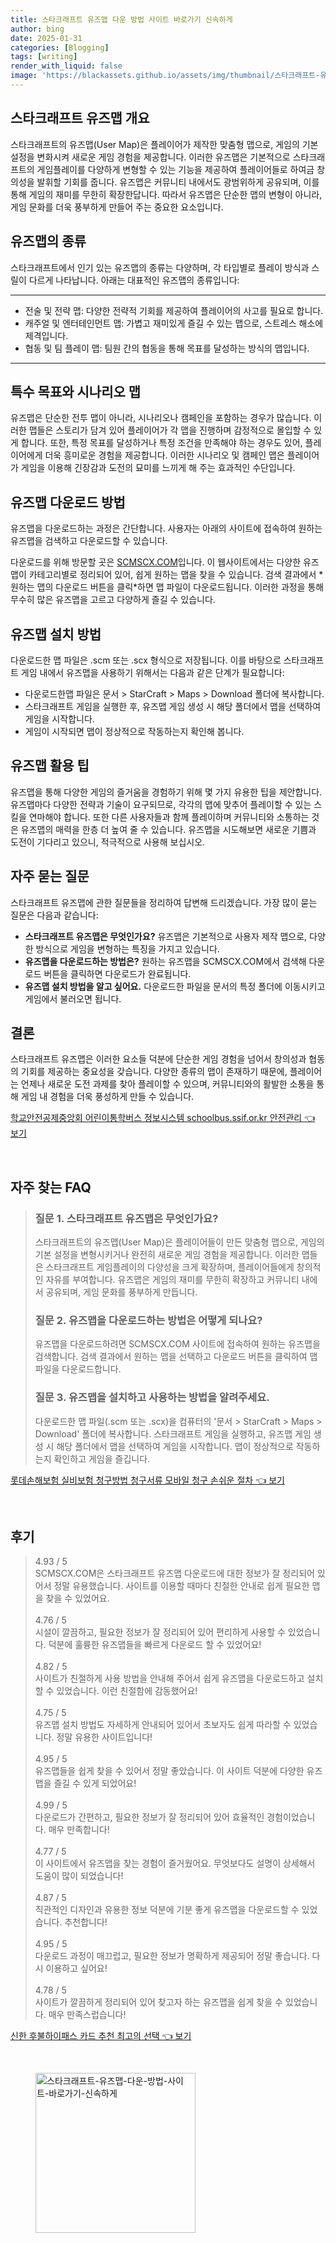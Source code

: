 ```yaml
---
title: 스타크래프트 유즈맵 다운 방법 사이트 바로가기 신속하게
author: bing
date: 2025-01-31
categories: [Blogging]
tags: [writing]
render_with_liquid: false
image: 'https://blackassets.github.io/assets/img/thumbnail/스타크래프트-유즈맵-다운-방법-사이트-바로가기-신속하게.webp'
---
```



<h2 id='스타크래프트_유즈맵_개요'>스타크래프트 유즈맵 개요</h2>

<p>스타크래프트의 유즈맵(User Map)은 플레이어가 제작한 맞춤형 맵으로, 게임의 기본 설정을 변화시켜 새로운 게임 경험을 제공합니다. 이러한 유즈맵은 기본적으로 스타크래프트의 게임플레이를 다양하게 변형할 수 있는 기능을 제공하여 플레이어들로 하여금 창의성을 발휘할 기회를 줍니다. 유즈맵은 커뮤니티 내에서도 광범위하게 공유되며, 이를 통해 게임의 재미를 무한히 확장한답니다. 따라서 유즈맵은 단순한 맵의 변형이 아니라, 게임 문화를 더욱 풍부하게 만들어 주는 중요한 요소입니다.</p>

<h2 id='유즈맵의_종류'>유즈맵의 종류</h2>

<p>스타크래프트에서 인기 있는 유즈맵의 종류는 다양하며, 각 타입별로 플레이 방식과 스릴이 다르게 나타납니다. 아래는 대표적인 유즈맵의 종류입니다:</p>

<hr />

<ul>
    <li>전술 및 전략 맵: 다양한 전략적 기회를 제공하여 플레이어의 사고를 필요로 합니다.</li>
    <li>캐주얼 및 엔터테인먼트 맵: 가볍고 재미있게 즐길 수 있는 맵으로, 스트레스 해소에 제격입니다.</li>
    <li>협동 및 팀 플레이 맵: 팀원 간의 협동을 통해 목표를 달성하는 방식의 맵입니다.</li>
</ul>

<hr />

<h2 id='특수_목표와_시나리오_맵'>특수 목표와 시나리오 맵</h2>

<p>유즈맵은 단순한 전투 맵이 아니라, 시나리오나 캠페인을 포함하는 경우가 많습니다. 이러한 맵들은 스토리가 담겨 있어 플레이어가 각 맵을 진행하며 감정적으로 몰입할 수 있게 합니다. 또한, 특정 목표를 달성하거나 특정 조건을 만족해야 하는 경우도 있어, 플레이어에게 더욱 흥미로운 경험을 제공합니다. 이러한 시나리오 및 캠페인 맵은 플레이어가 게임을 이용해 긴장감과 도전의 묘미를 느끼게 해 주는 효과적인 수단입니다.</p>

<h2 id='유즈맵_다운로드_방법'>유즈맵 다운로드 방법</h2>

<p>유즈맵을 다운로드하는 과정은 간단합니다. 사용자는 아래의 사이트에 접속하여 원하는 유즈맵을 검색하고 다운로드할 수 있습니다.</p>

<p>다운로드를 위해 방문할 곳은 <a href="https://scmscx.com">SCMSCX.COM</a>입니다. 이 웹사이트에서는 다양한 유즈맵이 카테고리별로 정리되어 있어, 쉽게 원하는 맵을 찾을 수 있습니다. 검색 결과에서 *원하는 맵의 다운로드 버튼을 클릭*하면 맵 파일이 다운로드됩니다. 이러한 과정을 통해 무수히 많은 유즈맵을 고르고 다양하게 즐길 수 있습니다.</p>

<h2 id='유즈맵_설치_방법'>유즈맵 설치 방법</h2>

<p>다운로드한 맵 파일은 .scm 또는 .scx 형식으로 저장됩니다. 이를 바탕으로 스타크래프트 게임 내에서 유즈맵을 사용하기 위해서는 다음과 같은 단계가 필요합니다:</p>

<ul>
    <li>다운로드한맵 파일은 문서 > StarCraft > Maps > Download 폴더에 복사합니다.</li>
    <li>스타크래프트 게임을 실행한 후, 유즈맵 게임 생성 시 해당 폴더에서 맵을 선택하여 게임을 시작합니다.</li>
    <li>게임이 시작되면 맵이 정상적으로 작동하는지 확인해 봅니다.</li>
</ul>

<h2 id='유즈맵_활용_팁'>유즈맵 활용 팁</h2>

<p>유즈맵을 통해 다양한 게임의 즐거움을 경험하기 위해 몇 가지 유용한 팁을 제안합니다. 유즈맵마다 다양한 전략과 기술이 요구되므로, 각각의 맵에 맞추어 플레이할 수 있는 스킬을 연마해야 합니다. 또한 다른 사용자들과 함께 플레이하며 커뮤니티와 소통하는 것은 유즈맵의 매력을 한층 더 높여 줄 수 있습니다. 유즈맵을 시도해보면 새로운 기쁨과 도전이 기다리고 있으니, 적극적으로 사용해 보십시오.</p>

<h2 id='자주_묻는_질문'>자주 묻는 질문</h2>

<p>스타크래프트 유즈맵에 관한 질문들을 정리하여 답변해 드리겠습니다. 가장 많이 묻는 질문은 다음과 같습니다:</p>

<ul>
    <li><b>스타크래프트 유즈맵은 무엇인가요?</b> 유즈맵은 기본적으로 사용자 제작 맵으로, 다양한 방식으로 게임을 변형하는 특징을 가지고 있습니다.</li>
    <li><b>유즈맵을 다운로드하는 방법은?</b> 원하는 유즈맵을 SCMSCX.COM에서 검색해 다운로드 버튼을 클릭하면 다운로드가 완료됩니다.</li>
    <li><b>유즈맵 설치 방법을 알고 싶어요.</b> 다운로드한 파일을 문서의 특정 폴더에 이동시키고 게임에서 불러오면 됩니다.</li>
</ul>

<h2 id='결론'>결론</h2>

<p>스타크래프트 유즈맵은 이러한 요소들 덕분에 단순한 게임 경험을 넘어서 창의성과 협동의 기회를 제공하는 중요성을 갖습니다. 다양한 종류의 맵이 존재하기 때문에, 플레이어는 언제나 새로운 도전 과제를 찾아 플레이할 수 있으며, 커뮤니티와의 활발한 소통을 통해 게임 내 경험을 더욱 풍성하게 만들 수 있습니다.</p>


<p><a class="click-button" title="학교안전공제중앙회 어린이통학버스 정보시스템 schoolbus.ssif.or.kr 안전관리" href="https://blackassets.github.io/posts/%ED%95%99%EA%B5%90%EC%95%88%EC%A0%84%EA%B3%B5%EC%A0%9C%EC%A4%91%EC%95%99%ED%9A%8C-%EC%96%B4%EB%A6%B0%EC%9D%B4%ED%86%B5%ED%95%99%EB%B2%84%EC%8A%A4-%EC%A0%95%EB%B3%B4%EC%8B%9C%EC%8A%A4%ED%85%9C-schoolbus.ssif.or.kr-%EC%95%88%EC%A0%84%EA%B4%80%EB%A6%AC/" rel="dofollow">학교안전공제중앙회 어린이통학버스 정보시스템 schoolbus.ssif.or.kr 안전관리 👈 보기</a></p><br>
<h2 id='자주_찾는_FAQ'>자주 찾는 FAQ</h2>
<div itemscope="" itemtype="https://schema.org/FAQPage"> 
<blockquote> 
<div itemscope="" itemprop="mainEntity" itemtype="https://schema.org/Question"> 
<h3 itemprop="name">질문 1. 스타크래프트 유즈맵은 무엇인가요?</h3> 
<div itemscope="" itemprop="acceptedAnswer" itemtype="https://schema.org/Answer"> 
<span itemprop="text"> 
<p>스타크래프트의 유즈맵(User Map)은 플레이어들이 만든 맞춤형 맵으로, 게임의 기본 설정을 변형시키거나 완전히 새로운 게임 경험을 제공합니다. 이러한 맵들은 스타크래프트 게임플레이의 다양성을 크게 확장하며, 플레이어들에게 창의적인 자유를 부여합니다. 유즈맵은 게임의 재미를 무한히 확장하고 커뮤니티 내에서 공유되며, 게임 문화를 풍부하게 만듭니다.</p> 
</span> 
</div> 
</div> 
<div itemscope="" itemprop="mainEntity" itemtype="https://schema.org/Question"> 
<h3 itemprop="name">질문 2. 유즈맵을 다운로드하는 방법은 어떻게 되나요?</h3> 
<div itemscope="" itemprop="acceptedAnswer" itemtype="https://schema.org/Answer"> 
<span itemprop="text"> 
<p>유즈맵을 다운로드하려면 SCMSCX.COM 사이트에 접속하여 원하는 유즈맵을 검색합니다. 검색 결과에서 원하는 맵을 선택하고 다운로드 버튼을 클릭하여 맵 파일을 다운로드합니다.</p> 
</span> 
</div> 
</div> 
<div itemscope="" itemprop="mainEntity" itemtype="https://schema.org/Question"> 
<h3 itemprop="name">질문 3. 유즈맵을 설치하고 사용하는 방법을 알려주세요.</h3> 
<div itemscope="" itemprop="acceptedAnswer" itemtype="https://schema.org/Answer"> 
<span itemprop="text"> 
<p>다운로드한 맵 파일(.scm 또는 .scx)을 컴퓨터의 '문서 > StarCraft > Maps > Download' 폴더에 복사합니다. 스타크래프트 게임을 실행하고, 유즈맵 게임 생성 시 해당 폴더에서 맵을 선택하여 게임을 시작합니다. 맵이 정상적으로 작동하는지 확인하고 게임을 즐깁니다.</p> 
</span> 
</div> 
</div> 
</blockquote> 
</div>
<p><a class="click-button" title="롯데손해보험 실비보험 청구방법 청구서류 모바일 청구 손쉬운 절차" href="https://blackassets.github.io/posts/%EB%A1%AF%EB%8D%B0%EC%86%90%ED%95%B4%EB%B3%B4%ED%97%98-%EC%8B%A4%EB%B9%84%EB%B3%B4%ED%97%98-%EC%B2%AD%EA%B5%AC%EB%B0%A9%EB%B2%95-%EC%B2%AD%EA%B5%AC%EC%84%9C%EB%A5%98-%EB%AA%A8%EB%B0%94%EC%9D%BC-%EC%B2%AD%EA%B5%AC-%EC%86%90%EC%89%AC%EC%9A%B4-%EC%A0%88%EC%B0%A8/" rel="dofollow">롯데손해보험 실비보험 청구방법 청구서류 모바일 청구 손쉬운 절차 👈 보기</a></p><br>
<h2 id='후기'>후기</h2>
<div itemscope itemtype="https://schema.org/Product">
  <blockquote>
  <div itemprop="review" itemscope itemtype="https://schema.org/Review">
      <div itemprop="reviewRating" itemscope itemtype="https://schema.org/Rating"> <span itemprop="ratingValue">4.93</span> / <span itemprop="bestRating">5</span> </div>
      <span itemprop="reviewBody">SCMSCX.COM은 스타크래프트 유즈맵 다운로드에 대한 정보가 잘 정리되어 있어서 정말 유용했습니다. 사이트를 이용할 때마다 친절한 안내로 쉽게 필요한 맵을 찾을 수 있었어요.</span>
  </div>
  <br>
  <div itemprop="review" itemscope itemtype="https://schema.org/Review">
      <div itemprop="reviewRating" itemscope itemtype="https://schema.org/Rating"> <span itemprop="ratingValue">4.76</span> / <span itemprop="bestRating">5</span> </div>
      <span itemprop="reviewBody">시설이 깔끔하고, 필요한 정보가 잘 정리되어 있어 편리하게 사용할 수 있었습니다. 덕분에 훌륭한 유즈맵들을 빠르게 다운로드 할 수 있었어요!</span>
  </div>
  <br>
  <div itemprop="review" itemscope itemtype="https://schema.org/Review">
      <div itemprop="reviewRating" itemscope itemtype="https://schema.org/Rating"> <span itemprop="ratingValue">4.82</span> / <span itemprop="bestRating">5</span> </div>
      <span itemprop="reviewBody">사이트가 친절하게 사용 방법을 안내해 주어서 쉽게 유즈맵을 다운로드하고 설치할 수 있었습니다. 이런 친절함에 감동했어요!</span>
  </div>
  <br>
  <div itemprop="review" itemscope itemtype="https://schema.org/Review">
      <div itemprop="reviewRating" itemscope itemtype="https://schema.org/Rating"> <span itemprop="ratingValue">4.75</span> / <span itemprop="bestRating">5</span> </div>
      <span itemprop="reviewBody">유즈맵 설치 방법도 자세하게 안내되어 있어서 초보자도 쉽게 따라할 수 있었습니다. 정말 유용한 사이트입니다!</span>
  </div>
  <br>
  <div itemprop="review" itemscope itemtype="https://schema.org/Review">
      <div itemprop="reviewRating" itemscope itemtype="https://schema.org/Rating"> <span itemprop="ratingValue">4.95</span> / <span itemprop="bestRating">5</span> </div>
      <span itemprop="reviewBody">유즈맵들을 쉽게 찾을 수 있어서 정말 좋았습니다. 이 사이트 덕분에 다양한 유즈맵을 즐길 수 있게 되었어요!</span>
  </div>
  <br>
  <div itemprop="review" itemscope itemtype="https://schema.org/Review">
      <div itemprop="reviewRating" itemscope itemtype="https://schema.org/Rating"> <span itemprop="ratingValue">4.99</span> / <span itemprop="bestRating">5</span> </div>
      <span itemprop="reviewBody">다운로드가 간편하고, 필요한 정보가 잘 정리되어 있어 효율적인 경험이었습니다. 매우 만족합니다!</span>
  </div>
  <br>
  <div itemprop="review" itemscope itemtype="https://schema.org/Review">
      <div itemprop="reviewRating" itemscope itemtype="https://schema.org/Rating"> <span itemprop="ratingValue">4.77</span> / <span itemprop="bestRating">5</span> </div>
      <span itemprop="reviewBody">이 사이트에서 유즈맵을 찾는 경험이 즐거웠어요. 무엇보다도 설명이 상세해서 도움이 많이 되었습니다!</span>
  </div>
  <br>
  <div itemprop="review" itemscope itemtype="https://schema.org/Review">
      <div itemprop="reviewRating" itemscope itemtype="https://schema.org/Rating"> <span itemprop="ratingValue">4.87</span> / <span itemprop="bestRating">5</span> </div>
      <span itemprop="reviewBody">직관적인 디자인과 유용한 정보 덕분에 기분 좋게 유즈맵을 다운로드할 수 있었습니다. 추천합니다!</span>
  </div>
  <br>
  <div itemprop="review" itemscope itemtype="https://schema.org/Review">
      <div itemprop="reviewRating" itemscope itemtype="https://schema.org/Rating"> <span itemprop="ratingValue">4.95</span> / <span itemprop="bestRating">5</span> </div>
      <span itemprop="reviewBody">다운로드 과정이 매끄럽고, 필요한 정보가 명확하게 제공되어 정말 좋습니다. 다시 이용하고 싶어요!</span>
  </div>
  <br>
  <div itemprop="review" itemscope itemtype="https://schema.org/Review">
      <div itemprop="reviewRating" itemscope itemtype="https://schema.org/Rating"> <span itemprop="ratingValue">4.78</span> / <span itemprop="bestRating">5</span> </div>
      <span itemprop="reviewBody">사이트가 깔끔하게 정리되어 있어 찾고자 하는 유즈맵을 쉽게 찾을 수 있었습니다. 매우 만족스럽습니다!</span>
  </div>
  </blockquote>
</div>
<p><a class="click-button" title="신한 후불하이패스 카드 추천 최고의 선택" href="https://blackassets.github.io/posts/%EC%8B%A0%ED%95%9C-%ED%9B%84%EB%B6%88%ED%95%98%EC%9D%B4%ED%8C%A8%EC%8A%A4-%EC%B9%B4%EB%93%9C-%EC%B6%94%EC%B2%9C-%EC%B5%9C%EA%B3%A0%EC%9D%98-%EC%84%A0%ED%83%9D/" rel="dofollow">신한 후불하이패스 카드 추천 최고의 선택 👈 보기</a></p><br>
<figure class="image"><img src="https://blackassets.github.io/assets/img/thumbnail/스타크래프트-유즈맵-다운-방법-사이트-바로가기-신속하게.webp" alt="스타크래프트-유즈맵-다운-방법-사이트-바로가기-신속하게" width="256" height="256"></figure>